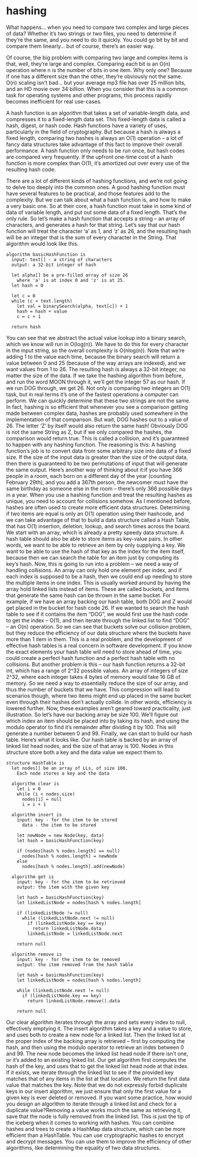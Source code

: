 # hashing

What happens… when you need to compare two complex and large pieces of data? Whether it’s two strings or two files, you need to determine if they’re the same, and you need to do it quickly. You could go bit by bit and compare them linearly… but of course, there’s an easier way. 

Of course, the big problem with comparing two large and complex items is that, well, they’re large and complex. Comparing each bit is an O(n) operation where n is the number of bits in one item. Why only one? Because if one has a different size than the other, they’re obviously not the same. O(n) scaling isn’t bad… but your average mp3 file has over 25 million bits, and an HD movie over 34 billion. When you consider that this is a common task for operating systems and other programs, this process rapidly becomes inefficient for real use-cases. 

A hash function is an algorithm that takes a set of variable-length data, and compresses it to a fixed-length data set. This fixed-length data is called a hash, digest, or hash code. Hash functions have a variety of uses, particularly in the field of cryptography. But because a hash is always a fixed length, comparing two hashes is always an O(1) operation – a lot of fancy data structures take advantage of this fact to improve their overall performance. A hash function only needs to be run once, but hash codes are compared very frequently. If the upfront one-time cost of a hash function is more complex than O(1), it’s amortized out over every use of the resulting hash code. 

There are a lot of different kinds of hashing functions, and we’re not going to delve too deeply into the common ones. A good hashing function must have several features to be practical, and those features add to the complexity. But we can talk about what a hash function is, and how to make a very basic one. So at their core, a hash function must take in some kind of data of variable length, and put out some data of a fixed length. That’s the only rule. So let’s make a hash function that accepts a string – an array of characters, and generates a hash for that string. Let’s say that our hash function will treat the character ‘a’ as 1, and ‘z’ as 26, and the resulting hash will be an integer that is the sum of every character in the String. That algorithm would look like this. 

```
algorithm basicHashFunction is
  input: text[] - a string of characters
  output: a 32-bit integer of hash
  
  let alpha[] be a pre-filled array of size 26
    where 'a' is at index 0 and 'z' is at 25.
  let hash = 0
  
  let c = 0
  while (c < text.length)
    let val = binarySearch(alpha, text[c]) + 1
    hash = hash + value
    c = c + 1
    
  return hash
```

You can see that we abstract the actual value lookup into a binary search, which we know will run in O(log(n)). We have to do this for every character in the input string, so the overall complexity is O(nlog(n)). Note that we’re adding 1 to the value each time, because the binary search will return a value between 0 and 25 (because of the way arrays are indexed), and we want values from 1 to 26. The resulting hash is always a 32-bit integer, no matter the size of the data. If we take the hashing algorithm from before, and run the word MOON through it, we’ll get the integer 57 as our hash. If we run DOG through, we get 26. Not only is comparing two integers an O(1) task, but in real terms it’s one of the fastest operations a computer can perform. We can quickly determine that these two strings are not the same. In fact, hashing is so efficient that whenever you see a comparison getting made between complex data, hashes are probably used somewhere in the implementation of that comparison. But wait, DOG hashes out to a value of 26. The letter ‘Z’ by itself would also return the same hash!  Obviously DOG is not the same String as Z, but if we only compared the hashes, the comparison would return true. This is called a collision, and it’s guaranteed to happen with any hashing function. The reasoning is this: A hashing function’s job is to convert data from some arbitrary size into data of a fixed size. If the size of the input data is greater than the size of the output data, then there is guaranteed to be two permutations of input that will generate the same output. Here’s another way of thinking about it:if you have 366 people in a room, each born on a different day of the year (counting February 29th), and you add a 367th person, the newcomer must have the same birthday as someone else in the room – there’s only 366 possible days in a year. When you use a hashing function and treat the resulting hashes as unique, you need to account for collisions somehow. As I mentioned before, hashes are often used to create more efficient data structures. Determining if two items are equal is only an O(1) operation using their hashcode, and we can take advantage of that to build a data structure called a Hash Table, that has O(1) insertion, deletion, lookup, and search times across the board. We start with an array, which is already a pretty speedy data structure. A hash table should also be able to store items as key-value pairs. In other words, we want to be able to retrieve an item by only supplying a key. We want to be able to use the hash of that key as the index for the item itself, because then we can search the table for an item just by computing its key’s hash. Now, this is going to run into a problem – we need a way of handling collisions. An array can only hold one element per index, and if each index is supposed to be a hash, then we could end up needing to store the multiple items in one index. This is usually worked around by having the array hold linked lists instead of items. These are called buckets, and items that generate the same hash can be thrown in the same bucket. For example, if we have an array backing our hash table, both DOG and Z would get placed in the bucket for hash code 26. If we wanted to search the hash table to see if it contains the item “DOG”, we would first use the hash code to get the index – O(1), and then iterate through the linked list to find “DOG” – an O(n) operation. So we can see that buckets solve our collision problem, but they reduce the efficiency of our data structure where the buckets have more than 1 item in them. This is a real problem, and the development of effective hash tables is a real concern in software development. If you know the exact elements your hash table will need to store ahead of time, you could create a perfect hash function and a perfect hash table with no collisions. But another problem is this – our hash function returns a 32-bit int, which has a range of 2^32 possible values. An array of integers of size 2^32, where each integer takes 4 bytes of memory would take 16 GB of memory. So we need a way to essentially reduce the size of our array, and thus the number of buckets that we have. This compression will lead to scenarios though, where two items might end up placed in the same bucket even through their hashes don’t actually collide. In other words, efficiency is lowered further. Now, these examples aren’t geared toward practicality, just illustration. So let’s have our backing array be size 100. We’ll figure out which index an item should be placed into by taking its hash, and using the modulo operator to find it’s remainder after dividing it by 100. This will generate a number between 0 and 99. Finally, we can start to build our hash table. Here’s what it looks like. Our hash table is backed by an array of linked list head nodes, and the size of that array is 100. Nodes in this structure store both a key and the data value we expect them to. 

```
structure HashTable is
  let nodes[] be an array of LLs, of size 100.
    Each node stores a key and the data
    
  algorithm clear is
    let i = 0
    while (i < nodes.size)
      nodes[i] = null
      i = i + 1
      
  algorithm insert is
    input: key - for the item to be stored
      data - the item to be stored
      
    let newNode = new Node(key, data)
    let hash = basicHashFunction(key)
    
    if (nodes[hash % nodes.length] == null)
      nodes[hash % nodes.length] = newNode
    else
      nodes[hash % nodes.length].add(newNode)
      
  algorithm get is
    input: key - for the item to be retrieved
    output: the item with the given key
    
    let hash = basicHashFunction(key)
    let linkedListNode = nodes[hash % nodes.length]
    
    if (linkedListNode != null)
      while (linkedListNode.next != null)
        if (linkedListNode.key == key)
          return linkedListNode.data
        linkedListNode = linkedListNode.next
        
    return null
    
  algorithm remove is
    input: key - for the item to be removed
    output: the item removed from the hash table
    
    let hash = basicHashFunction(key)
    let linkedListNode = nodes[hash % nodes.length]
    
    while (linkedListNode.next != null)
      if (linkedListNode.key == key)
        return linkedListNode.remove().data
        
    return null
```

Our clear algorithm iterates through the array and sets every index to null, effectively emptying it. The insert algorithm takes a key and a value to store, and uses both to create a new node for a linked list. Then the linked list at the proper index of the backing array is retrieved – first by computing the hash, and then using the modulo operator to retrieve an index between 0 and 99. The new node becomes the linked list head node if there isn’t one, or it’s added to an existing linked list. Our get algorithm first computes the hash of the key, and uses that to get the linked list head node at that index. If it exists, we iterate through the linked list to see if the provided key matches that of any items in the list at that location. We return the first data value that matches the key. Note that we do not expressly forbid duplicate keys in our insert algorithm, we just ensure that only the first value for a given key is ever deleted or removed. If you want some practice, how would you design an algorithm to iterate through a linked list and check for a duplicate value?Removing a value works much the same as retrieving it, save that the node is fully removed from the linked list. This is just the tip of the iceberg when it comes to working with hashes. You can combine hashes and trees to create a HashMap data structure, which can be more efficient than a HashTable. You can use cryptographic hashes to encrypt and decrypt messages. You can use them to improve the efficiency of other algorithms, like determining the equality of two data structures. 
